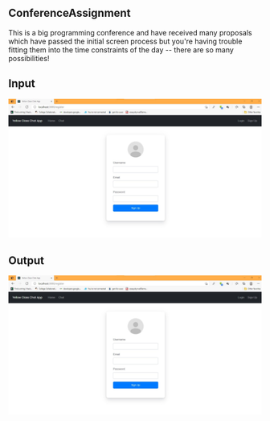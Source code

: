 ## ConferenceAssignment
This is a big programming conference and have received many proposals which have passed the initial screen process but you're having trouble fitting them into the time constraints of the day -- there are so many possibilities! 
## Input
![alt tag](https://github.com/lokesh-1161/chatapp/blob/main/Y1.jpg)
## Output
![alt tag](https://github.com/lokesh-1161/chatapp/blob/main/Y1.jpg)
